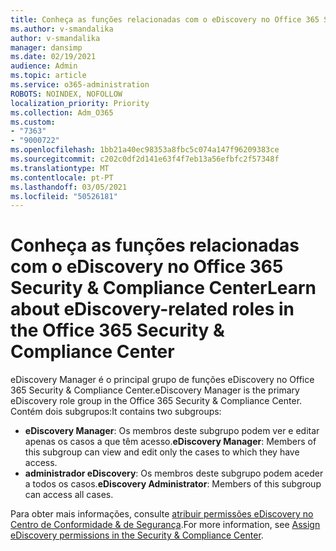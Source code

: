 ```yaml
---
title: Conheça as funções relacionadas com o eDiscovery no Office 365 Security & Compliance Center
ms.author: v-smandalika
author: v-smandalika
manager: dansimp
ms.date: 02/19/2021
audience: Admin
ms.topic: article
ms.service: o365-administration
ROBOTS: NOINDEX, NOFOLLOW
localization_priority: Priority
ms.collection: Adm_O365
ms.custom:
- "7363"
- "9000722"
ms.openlocfilehash: 1bb21a40ec98353a8fbc5c074a147f96209383ce
ms.sourcegitcommit: c202c0df2d141e63f4f7eb13a56efbfc2f57348f
ms.translationtype: MT
ms.contentlocale: pt-PT
ms.lasthandoff: 03/05/2021
ms.locfileid: "50526181"
---
```

# <a name="learn-about-ediscovery-related-roles-in-the-office-365-security--compliance-center"></a><span data-ttu-id="cb519-102">Conheça as funções relacionadas com o eDiscovery no Office 365 Security & Compliance Center</span><span class="sxs-lookup"><span data-stu-id="cb519-102">Learn about eDiscovery-related roles in the Office 365 Security & Compliance Center</span></span>

<span data-ttu-id="cb519-103">eDiscovery Manager é o principal grupo de funções eDiscovery no Office 365 Security & Compliance Center.</span><span class="sxs-lookup"><span data-stu-id="cb519-103">eDiscovery Manager is the primary eDiscovery role group in the Office 365 Security & Compliance Center.</span></span> <span data-ttu-id="cb519-104">Contém dois subgrupos:</span><span class="sxs-lookup"><span data-stu-id="cb519-104">It contains two subgroups:</span></span>

- <span data-ttu-id="cb519-105">**eDiscovery Manager**: Os membros deste subgrupo podem ver e editar apenas os casos a que têm acesso.</span><span class="sxs-lookup"><span data-stu-id="cb519-105">**eDiscovery Manager**: Members of this subgroup can view and edit only the cases to which they have access.</span></span>
- <span data-ttu-id="cb519-106">**administrador eDiscovery**: Os membros deste subgrupo podem aceder a todos os casos.</span><span class="sxs-lookup"><span data-stu-id="cb519-106">**eDiscovery Administrator**: Members of this subgroup can access all cases.</span></span>

<span data-ttu-id="cb519-107">Para obter mais informações, consulte [atribuir permissões eDiscovery no Centro de Conformidade & de Segurança](https://docs.microsoft.com/microsoft-365/compliance/assign-ediscovery-permissions).</span><span class="sxs-lookup"><span data-stu-id="cb519-107">For more information, see [Assign eDiscovery permissions in the Security & Compliance Center](https://docs.microsoft.com/microsoft-365/compliance/assign-ediscovery-permissions).</span></span>